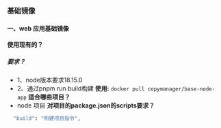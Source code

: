 ### 基础镜像
#### 一、web 应用基础镜像
**使用现有的？**
##### 要求？
+ 1、node版本要求18.15.0
+ 2、通过pnpm run build构建
**使用:**
`docker pull copymanager/base-node-app`
**适合哪些项目？**
+ node 项目
**对项目的package.json的scripts要求？**
```sh
  "build": "构建项目指令",
```